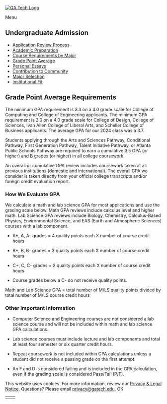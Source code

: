 [![GA Tech Logo](https://admission.gatech.edu/images/gt-logo-oneline-white.svg)](https://admission.gatech.edu/)

Menu

## Undergraduate Admission

- [Application Review Process](https://admission.gatech.edu/transfer/application-review)
- [Academic Preparation](https://admission.gatech.edu/transfer/academic-preparation)
- [Course Requirements by Major](https://admission.gatech.edu/transfer/course-requirements-major)
- [Grade Point Average](https://admission.gatech.edu/transfer/gpa-requirements)
- [Personal Essays](https://admission.gatech.edu/transfer/personal-essays)
- [Contribution to Community](https://admission.gatech.edu/transfer/contribution-community)
- [Major Selection](https://admission.gatech.edu/transfer/major-selection)
- [Institutional Fit](https://admission.gatech.edu/transfer/institutional-fit)

## Grade Point Average Requirements

The minimum GPA requirement is 3.3 on a 4.0 grade scale for College of Computing and College of Engineering applicants. The minimum GPA requirement is 3.0 on a 4.0 grade scale for College of Design, College of Sciences, Ivan Allen College of Liberal Arts, and Scheller College of Business applicants. The
average GPA for our 2024 class was a 3.7.

Students applying through the Arts and Sciences Pathway, Conditional Pathway, First Generation Pathway, Talent Initiative Pathway, or Atlanta Public Schools Pathway are required to earn a cumulative 3.5 GPA (or higher) and B grades (or higher) in all college coursework.

An overall or cumulative GPA review includes coursework taken at all previous institutions (domestic and international). The overall GPA we consider is taken directly from your official college transcripts and/or foreign credit evaluation report.

### How We Evaluate GPA

We calculate a math and lab science GPA for most applications and use the grading scale below. Math GPA reviews include calculus level and higher math. Lab Science GPA reviews include Biology, Chemistry, Calculus-Based Physics, Environmental Science, and EAS (Earth and Atmospheric Sciences) courses with a lab component.

- A+, A, A- grades = 4 quality points each X number of course credit hours

- B+, B, B- grades = 3 quality points each X number of course credit hours

- C+, C, C- grades = 2 quality points each X number of course credit hours

- Course grades below a C- do not receive quality points.


Math and Lab Science GPA = total number of M/LS quality points divided by total number of M/LS course credit hours

### Other Important Information

- Computer Science and Engineering courses are not considered a lab science course and will not be included within math and lab science GPA calculations.

- Lab science courses must include lecture and lab components and total at least four semester or six quarter credit hours.

- Repeat coursework is not included within GPA calculations unless a student did not receive a passing grade on the first attempt.

- An F and D is considered failing and is included in the GPA calculation, even if the grading scale is considered Pass/Fail (P/F).


This website uses cookies. For more information, review our [Privacy & Legal Notice](https://www.gatech.edu/privacy). Questions? Please email [privacy@gatech.edu](mailto:privacy@gatech.edu).
OK

|     |     |
| --- | --- |
|  |  |